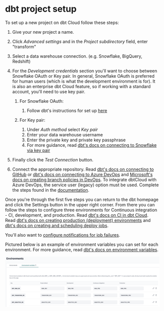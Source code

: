# dbt project setup

To set up a new project on dbt Cloud follow these steps:

1. Give your new project a name.
1. Click _Advanced settings_ and in the _Project subdirectory_ field, enter "transform"
1. Select a data warehouse connection. (e.g. Snowflake, BigQuery, Redshift)
1. For the _Development credentials_ section you'll want to choose between Snowflake OAuth or Key pair. In general, Snowflake OAuth is preferred for human users (which is what the development environment is for). It is also an enterprise dbt Cloud feature, so if working with a standard account, you'll need to use key pair.

   1. For Snowflake OAuth:

      1. Follow dbt's instructions for set up [here](https://docs.getdbt.com/docs/cloud/manage-access/set-up-snowflake-oauth)

   1. For Key pair:
      1. Under _Auth method_ select _Key pair_
      1. Enter your data warehouse username
      1. Enter the private key and private key passphrase
      1. For more guidance, read [dbt's docs on connecting to Snowflake via key pair](https://docs.getdbt.com/docs/cloud/connect-data-platform/connect-snowflake#key-pair)

1. Finally click the _Test Connection_ button.
1. Connect the appropriate repository. Read [dbt's docs on connecting to GitHub](https://docs.getdbt.com/docs/cloud/git/connect-github) or [dbt's docs on connecting to Azure DevOps](https://docs.getdbt.com/docs/cloud/git/setup-azure#register-an-azure-ad-app) and [Microsoft's docs on creating branch policies in DevOps](https://learn.microsoft.com/en-us/azure/devops/repos/git/pr-status-policy?view=azure-devops). To integrate dbtCloud with Azure DevOps, the service user (legacy) option must be used.  Complete the steps found in the [documentation](https://docs.getdbt.com/docs/cloud/git/setup-azure#register-an-azure-ad-app).

Once you're through the first five steps you can return to the dbt homepage and click the Settings button in the upper right corner. From there you can follow the steps to configure three environments for Continuous integration - CI, development, and production. Read [dbt's docs on CI in dbt Cloud](https://docs.getdbt.com/docs/deploy/continuous-integration). Read [dbt's docs on creating production (deployment) environments](https://docs.getdbt.com/docs/deploy/deploy-environments) and [dbt's docs on creating and scheduling deploy jobs](https://docs.getdbt.com/docs/deploy/deploy-jobs#create-and-schedule-jobs).

You'll also want to [configure notifications for job failures](https://docs.getdbt.com/docs/deploy/job-notifications).

Pictured below is an example of environment variables you can set for each environment. For more guidance, read [dbt's docs on environment variables](https://docs.getdbt.com/docs/build/environment-variables).

![environment variables](../images/environment_variables.png)
